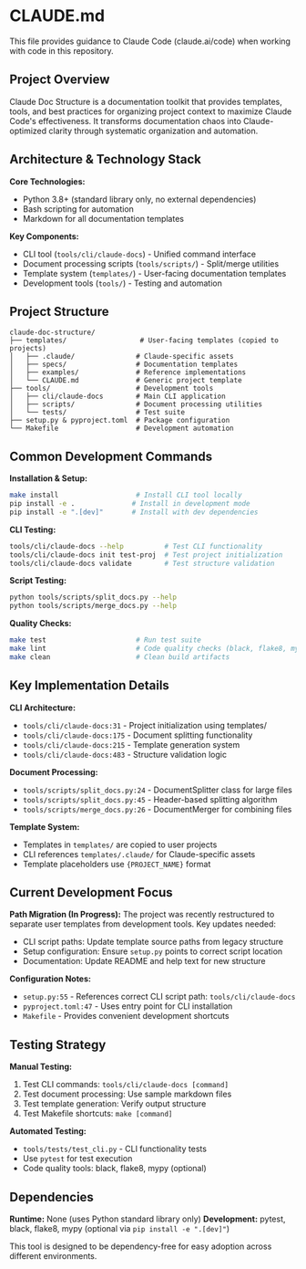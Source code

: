 # CLAUDE.md

This file provides guidance to Claude Code (claude.ai/code) when working with code in this repository.

## Project Overview

Claude Doc Structure is a documentation toolkit that provides templates, tools, and best practices for organizing project context to maximize Claude Code's effectiveness. It transforms documentation chaos into Claude-optimized clarity through systematic organization and automation.

## Architecture & Technology Stack

**Core Technologies:**
- Python 3.8+ (standard library only, no external dependencies)
- Bash scripting for automation
- Markdown for all documentation templates

**Key Components:**
- CLI tool (`tools/cli/claude-docs`) - Unified command interface
- Document processing scripts (`tools/scripts/`) - Split/merge utilities
- Template system (`templates/`) - User-facing documentation templates
- Development tools (`tools/`) - Testing and automation

## Project Structure

```
claude-doc-structure/
├── templates/                  # User-facing templates (copied to projects)
│   ├── .claude/               # Claude-specific assets
│   ├── specs/                 # Documentation templates
│   ├── examples/              # Reference implementations
│   └── CLAUDE.md              # Generic project template
├── tools/                     # Development tools
│   ├── cli/claude-docs        # Main CLI application
│   ├── scripts/               # Document processing utilities
│   └── tests/                 # Test suite
├── setup.py & pyproject.toml  # Package configuration
└── Makefile                   # Development automation
```

## Common Development Commands

**Installation & Setup:**
```bash
make install                   # Install CLI tool locally
pip install -e .              # Install in development mode
pip install -e ".[dev]"       # Install with dev dependencies
```

**CLI Testing:**
```bash
tools/cli/claude-docs --help          # Test CLI functionality
tools/cli/claude-docs init test-proj  # Test project initialization
tools/cli/claude-docs validate        # Test structure validation
```

**Script Testing:**
```bash
python tools/scripts/split_docs.py --help
python tools/scripts/merge_docs.py --help
```

**Quality Checks:**
```bash
make test                      # Run test suite
make lint                      # Code quality checks (black, flake8, mypy)
make clean                     # Clean build artifacts
```

## Key Implementation Details

**CLI Architecture:**
- `tools/cli/claude-docs:31` - Project initialization using templates/
- `tools/cli/claude-docs:175` - Document splitting functionality
- `tools/cli/claude-docs:215` - Template generation system
- `tools/cli/claude-docs:483` - Structure validation logic

**Document Processing:**
- `tools/scripts/split_docs.py:24` - DocumentSplitter class for large files
- `tools/scripts/split_docs.py:45` - Header-based splitting algorithm
- `tools/scripts/merge_docs.py:26` - DocumentMerger for combining files

**Template System:**
- Templates in `templates/` are copied to user projects
- CLI references `templates/.claude/` for Claude-specific assets
- Template placeholders use `{PROJECT_NAME}` format

## Current Development Focus

**Path Migration (In Progress):**
The project was recently restructured to separate user templates from development tools. Key updates needed:
- CLI script paths: Update template source paths from legacy structure
- Setup configuration: Ensure `setup.py` points to correct script location
- Documentation: Update README and help text for new structure

**Configuration Notes:**
- `setup.py:55` - References correct CLI script path: `tools/cli/claude-docs`
- `pyproject.toml:47` - Uses entry point for CLI installation
- `Makefile` - Provides convenient development shortcuts

## Testing Strategy

**Manual Testing:**
1. Test CLI commands: `tools/cli/claude-docs [command]`
2. Test document processing: Use sample markdown files
3. Test template generation: Verify output structure
4. Test Makefile shortcuts: `make [command]`

**Automated Testing:**
- `tools/tests/test_cli.py` - CLI functionality tests
- Use `pytest` for test execution
- Code quality tools: black, flake8, mypy (optional)

## Dependencies

**Runtime:** None (uses Python standard library only)
**Development:** pytest, black, flake8, mypy (optional via `pip install -e ".[dev]"`)

This tool is designed to be dependency-free for easy adoption across different environments.